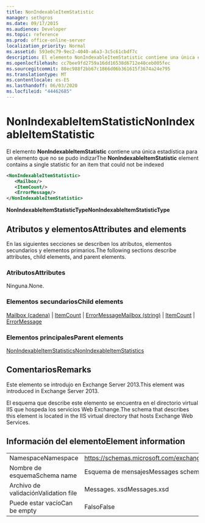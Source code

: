 ```yaml
---
title: NonIndexableItemStatistic
manager: sethgros
ms.date: 09/17/2015
ms.audience: Developer
ms.topic: reference
ms.prod: office-online-server
localization_priority: Normal
ms.assetid: 593e0c79-9ec2-4040-a6a3-3c5c61cbdf7c
description: El elemento NonIndexableItemStatistic contiene una única estadística para un elemento que no se pudo indizar
ms.openlocfilehash: cc7bee9fd2759a16dd16538d6712e40ceb005fec
ms.sourcegitcommit: 88ec988f2bb67c1866d06b361615f3674a24e795
ms.translationtype: MT
ms.contentlocale: es-ES
ms.lasthandoff: 06/03/2020
ms.locfileid: "44462685"
---
```

# <a name="nonindexableitemstatistic"></a><span data-ttu-id="a9093-103">NonIndexableItemStatistic</span><span class="sxs-lookup"><span data-stu-id="a9093-103">NonIndexableItemStatistic</span></span>

<span data-ttu-id="a9093-104">El elemento **NonIndexableItemStatistic** contiene una única estadística para un elemento que no se pudo indizar</span><span class="sxs-lookup"><span data-stu-id="a9093-104">The **NonIndexableItemStatistic** element contains a single statistic for an item that could not be indexed</span></span> 
  
```XML
<NonIndexableItemStatistic>
   <Mailbox/>
   <ItemCount/>
   <ErrorMessage/>
</NonIndexableItemStatistic>
```

 <span data-ttu-id="a9093-105">**NonIndexableItemStatisticType**</span><span class="sxs-lookup"><span data-stu-id="a9093-105">**NonIndexableItemStatisticType**</span></span>
## <a name="attributes-and-elements"></a><span data-ttu-id="a9093-106">Atributos y elementos</span><span class="sxs-lookup"><span data-stu-id="a9093-106">Attributes and elements</span></span>

<span data-ttu-id="a9093-107">En las siguientes secciones se describen los atributos, elementos secundarios y elementos primarios.</span><span class="sxs-lookup"><span data-stu-id="a9093-107">The following sections describe attributes, child elements, and parent elements.</span></span>
  
### <a name="attributes"></a><span data-ttu-id="a9093-108">Atributos</span><span class="sxs-lookup"><span data-stu-id="a9093-108">Attributes</span></span>

<span data-ttu-id="a9093-109">Ninguna.</span><span class="sxs-lookup"><span data-stu-id="a9093-109">None.</span></span>
  
### <a name="child-elements"></a><span data-ttu-id="a9093-110">Elementos secundarios</span><span class="sxs-lookup"><span data-stu-id="a9093-110">Child elements</span></span>

<span data-ttu-id="a9093-111">[Mailbox (cadena)](mailbox-string.md)  |  [ItemCount](itemcount.md)  |  [ErrorMessage](errormessage.md)</span><span class="sxs-lookup"><span data-stu-id="a9093-111">[Mailbox (string)](mailbox-string.md) | [ItemCount](itemcount.md) | [ErrorMessage](errormessage.md)</span></span>
  
### <a name="parent-elements"></a><span data-ttu-id="a9093-112">Elementos principales</span><span class="sxs-lookup"><span data-stu-id="a9093-112">Parent elements</span></span>

[<span data-ttu-id="a9093-113">NonIndexableItemStatistics</span><span class="sxs-lookup"><span data-stu-id="a9093-113">NonIndexableItemStatistics</span></span>](nonindexableitemstatistics.md)
  
## <a name="remarks"></a><span data-ttu-id="a9093-114">Comentarios</span><span class="sxs-lookup"><span data-stu-id="a9093-114">Remarks</span></span>

<span data-ttu-id="a9093-115">Este elemento se introdujo en Exchange Server 2013.</span><span class="sxs-lookup"><span data-stu-id="a9093-115">This element was introduced in Exchange Server 2013.</span></span>
  
<span data-ttu-id="a9093-116">El esquema que describe este elemento se encuentra en el directorio virtual IIS que hospeda los servicios Web Exchange.</span><span class="sxs-lookup"><span data-stu-id="a9093-116">The schema that describes this element is located in the IIS virtual directory that hosts Exchange Web Services.</span></span>
  
## <a name="element-information"></a><span data-ttu-id="a9093-117">Información del elemento</span><span class="sxs-lookup"><span data-stu-id="a9093-117">Element information</span></span>

|||
|:-----|:-----|
|<span data-ttu-id="a9093-118">Namespace</span><span class="sxs-lookup"><span data-stu-id="a9093-118">Namespace</span></span>  <br/> |https://schemas.microsoft.com/exchange/services/2006/messages  <br/> |
|<span data-ttu-id="a9093-119">Nombre de esquema</span><span class="sxs-lookup"><span data-stu-id="a9093-119">Schema name</span></span>  <br/> |<span data-ttu-id="a9093-120">Esquema de mensajes</span><span class="sxs-lookup"><span data-stu-id="a9093-120">Messages schema</span></span>  <br/> |
|<span data-ttu-id="a9093-121">Archivo de validación</span><span class="sxs-lookup"><span data-stu-id="a9093-121">Validation file</span></span>  <br/> |<span data-ttu-id="a9093-122">Messages. xsd</span><span class="sxs-lookup"><span data-stu-id="a9093-122">Messages.xsd</span></span>  <br/> |
|<span data-ttu-id="a9093-123">Puede estar vacío</span><span class="sxs-lookup"><span data-stu-id="a9093-123">Can be empty</span></span>  <br/> |<span data-ttu-id="a9093-124">Falso</span><span class="sxs-lookup"><span data-stu-id="a9093-124">False</span></span>  <br/> |
   

